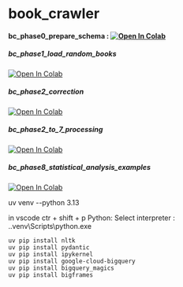 # book_crawler

#### bc_phase0_prepare_schema : [![Open In Colab](https://colab.research.google.com/assets/colab-badge.svg)](https://colab.research.google.com/github/jj123451/book_crawler/blob/main/bc_phase0_prepare_schema.ipynb)


##### bc_phase1_load_random_books
[![Open In Colab](https://colab.research.google.com/assets/colab-badge.svg)](https://colab.research.google.com/github/jj123451/book_crawler/blob/main/bc_phase1_load_random_books.ipynb)
##### bc_phase2_correction
[![Open In Colab](https://colab.research.google.com/assets/colab-badge.svg)](https://colab.research.google.com/github/jj123451/book_crawler/blob/main/bc_phase2_correction.ipynb)


##### bc_phase2_to_7_processing
[![Open In Colab](https://colab.research.google.com/assets/colab-badge.svg)](https://colab.research.google.com/github/jj123451/book_crawler/blob/main/bc_phase2_to_7_processing.ipynb)

##### bc_phase8_statistical_analysis_examples
[![Open In Colab](https://colab.research.google.com/assets/colab-badge.svg)](https://colab.research.google.com/github/jj123451/book_crawler/blob/main/bc_phase8_statistical_analysis_examples.ipynb)

uv venv --python 3.13

in vscode
ctr + shift + p Python: Select interpreter : .\.venv\Scripts\python.exe

```
uv pip install nltk
uv pip install pydantic
uv pip install ipykernel
uv pip install google-cloud-bigquery
uv pip install bigquery_magics
uv pip install bigframes
```